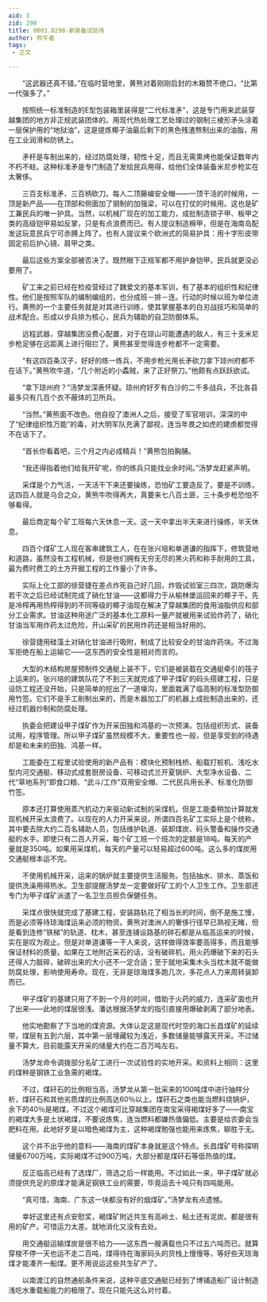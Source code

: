```yaml
---
aid: 3
zid: 298
title: 0003.0298-新装备试验场
author: 吹牛者
tags: 
 - 正文

---
```




　　“这武器还真不错。”在临时营地里，黄熊对着刚刚启封的木箱赞不绝口，“比第一代强多了。”

　　按照统一标准制造的E型包装箱里装得是“二代标准矛”，这是专门用来武装穿越集团的地方非正规武装团体的。用现代热处理工艺处理过的钢制三棱形矛头涂着一层保护用的“地狱油”，这是提炼椰子油最后剩下的黑色残渣熬制出来的油脂，用在工业润滑和防锈上。

　　矛杆是车制出来的，经过防腐处理，韧性十足，而且无需熏烤也能保证数年内不朽不蛀。这种标准矛是专门制造了发给民兵用得，给他们全体装备米尼步枪实在太奢侈。

　　三百支标准矛、三百柄砍刀。每人二顶藤编安全帽——一顶干活的时候用，一顶是新产品——在顶部和侧面加了钢制的加强梁，可以在打仗的时候用。这也是矿工兼民兵的唯一护具。当然，以机械厂现在的加工能力，成批制造锁子甲、板甲之类的高级铠甲易如反掌，只是有点浪费而已。有人提议制造棉甲，但是在海南岛配发这玩意民兵宁可赤膊上阵了。也有人提议来个欧洲式的简易护具：用十字形皮带固定前后护心镜、肩甲之类。

　　最后这些方案全部被否决了。既然眼下正规军都不用护身铠甲，民兵就更没必要用了。

　　矿工来之前已经在检疫营经过了魏爱文的基本军训，有了基本的组织性和纪律性。他们是按照军队的编制编组的，也分成班－排－连。行动的时候以班为单位进行。黄熊的一个主要任务就是对其进行训练，使其掌握基本的白刃战技巧和简单的战术配合。形成以步兵排为核心，民兵为辅助的自卫防御体系。

　　远程武器，穿越集团没费心配置，对于在琼山可能遭遇的敌人，有三十支米尼步枪足够在远距离上进行阻拦了。黄熊甚至觉得连步枪都不一定需要。

　　“有这四百条汉子，好好的练一练兵，不用步枪光用长矛砍刀拿下琼州府都不在话下。”黄熊吹牛道，“几个附近的小蟊贼，来了正好祭刀。”他颇有点跃跃欲试。

　　“拿下琼州府？”汤梦龙深表怀疑。琼州府好歹有白沙的二千多战兵，不比各县最多只有几百个衣不蔽体的卫所兵。

　　“当然。”黄熊面不改色。他自投了澳洲人之后，接受了军官培训，深深的中了“纪律组织性万能”的毒，对大明军队充满了鄙视，连当年畏之如虎的建虏都觉得不在话下了。

　　“首长你看着吧，三个月之内必成精兵！”黄熊包拍胸脯。

　　“我还得指着他们给我开矿呢，你的练兵只能找业余时间。”汤梦龙赶紧声明。

　　采煤是个力气活，一天活干下来还要操练，恐怕矿工要造反了。要是不训练，这四百人就是乌合之众，黄熊牛吹得再大，真要来七八百土匪，三十条步枪恐怕不够看得。

　　最后商定每个矿工班每六天休息一天。这一天中拿出半天来进行操练，半天休息。

　　四百个煤矿工人现在客串建筑工人，在在张兴培和单道谦的指挥下，修筑营地和道路，虽然没有工程机械，但是他们拥有无穷无尽的黑火药和称手耐用的工具，最为费时费工的土方开掘工程的工作量小了许多。

　　实际上化工部的徐营捷在差点炸死自己好几回，炸毁试验室三四次，跳防爆沟若干次之后已经试制完成了硝化甘油——这都得力于从榆林堡运回来的椰子干。先是冷榨再用热榨得到的不同等级的椰子油现在解决了穿越集团的食用油脂供应和部分工业需求。甘油这种用途广泛的基本化工原料一量产就被用来试验炸药了，硝化甘油当军用炸药太过危险，开山采矿的民用炸药还是相当好用的。

　　徐营捷用硅藻土对硝化甘油进行吸附，制成了比较安全的甘油炸药块。不过海军拒绝在船上运输它——这东西的安全性是相对而言的。

　　大型的木结构房屋预制件交通艇上装不下，它们是被装载在交通艇牵引的筏子上运来的。张兴培的建筑队花了不到三天就完成了甲子煤矿的码头搭建工程，只是设防工程还没开始，只是简单的挖出了一道壕沟，里面栽满了临高制的标准型防御用竹签。它们不是手工削制出来的，而是木器加工厂的机器上成批制造出来的，还经过机器炒制和防腐处理。

　　执委会把建设甲子煤矿作为开采田独和鸿基的一次预演。包括组织形式、装备试用，程序管理。所以甲子煤矿虽然规模不大，重要性也一般，但是享受到的待遇却是和未来的田独、鸿基一样。

　　工能委在工程里试验使用的新产品有：模块化预制栈桥、船载打桩机、浅吃水型内河交通艇、移动式成套厨房设备、可移动式兰开夏锅炉、大型净水设备、二代“草地系列”即食口粮、“武斗/工作”双用安全帽、二代民兵用长矛、标准化防御竹签。

　　原本还打算使用蒸汽机动力来驱动新试制的采煤机，但是工能委稍加计算就发现机械开采太浪费了。以现在的人力开采来说，所谓四百名矿工实际上是个统称，其中要去除大约二百名辅助人员，包括维护轨道、装卸煤炭、码头警备和操作交通艇的水手。即使只有二百人开采，每个矿工班一个班次的定额是18吨。每天的产量就是350吨。如果用采煤机，每天的产量可以轻易超过600吨。这么多的煤炭用交通艇根本运不完。

　　不使用机械开采，运来的锅炉就主要提供生活服务。包括抽水、排水、蒸饭和提供洗澡用得热水。卫生部提醒汤梦龙一定要做好矿工的个人卫生工作。卫生部还专门为甲子煤矿派遣了一名卫生员担负保健任务。

　　采煤点很快就完成了基建工程，安装路轨花了相当长的时间，倒不是施工慢，而是必须等待琼海煤运来必须的物资。黄熊对澳洲人的奢侈行径早已熟视无睹，但是看到连修“铁梯”的轨道、枕木，甚至连铺设路基的碎石都是从临高运来的时候，实在是叹为观止。但是对单道谦等一干人来说，这样做得效率要高得多，而且能够保证材料的质量。如果在工地附近采石的话，没有破碎机，用火药爆破下来的石头还得人力敲碎，破碎出来的大小还不一定合适；至于就地采集木头当枕木就不能做防腐处理，影响使用寿命。现在，无非是琼海煤多跑几次，多花点人力来周转装卸而已。

　　甲子煤矿的基建只用了不到一个月的时间，借助于火药的威力，连采矿面也开了出来——此地的煤层很浅。潘达根据汤梦龙的指引直接用爆破剥离了部分地表。

　　他实地勘察了下当地的煤资源。大体认定这是现代时空的海口长昌煤矿的延续带，煤层有五到六层，其中第一层埋藏较为浅近，多数储量能够露天开采。不过储量不算大，目前能露天开采的储量大约在二百万吨左右。

　　汤梦龙命令调拨部分名矿工进行一次试验性的实地开采。和资料上相同：这里的煤种是钢铁工业急需的褐煤。

　　不过，煤矸石的比例相当高，汤梦龙从第一批采来的100吨煤中进行抽样分析，煤矸石和其他劣质煤的比例高达60％以上。煤矸石之类也能当燃料烧锅炉，余下的40％是褐煤，不过这个褐煤可比穿越集团在南宝采得褐煤好多了——南宝的褐煤大多是土状褐煤，不要说炼焦，连当燃料都嫌热值偏低。主要是给农委会当肥料在用。此地好歹是以暗色褐煤为主，这种褐煤勉强也能用来炼焦，聊胜于无。

　　这个并不出乎他的意料——海南的煤矿本身就是这个特点。长昌煤矿号称探明储量6700万吨，实际褐煤不过900万吨，大部分都是煤矸石等低热值的煤。

　　反正临高已经有了选煤厂，筛选之后一样能用。不过如此一来，甲子煤矿就必须提供充足的原煤才能满足钢铁工业的需要，毕竟运去十吨只有四吨能用。

　　“真可惜，海南、广东这一块都没有好的烟煤矿。”汤梦龙有点遗憾。

　　幸好这里还有点安慰奖，褐煤矿附近共生有高岭土、粘土还有泥炭。都是很有用的矿产。可惜运力太差。就地消化又没有去处。

　　用交通艇运输煤炭是很不给力——这东西一艘满载也只不过五六吨而已。就算穿梭不停一天也运不走二百吨，煤得待在海家码头的货栈上慢慢等，等好些天琼海煤才能凑齐一船煤。更不用说运这些共生矿产了。

　　以南渡江的自然通航条件来说，这种平底交通艇已经到了博铺造船厂设计制造浅吃水重载船能力的极限了。现在只能先这么对付着。


